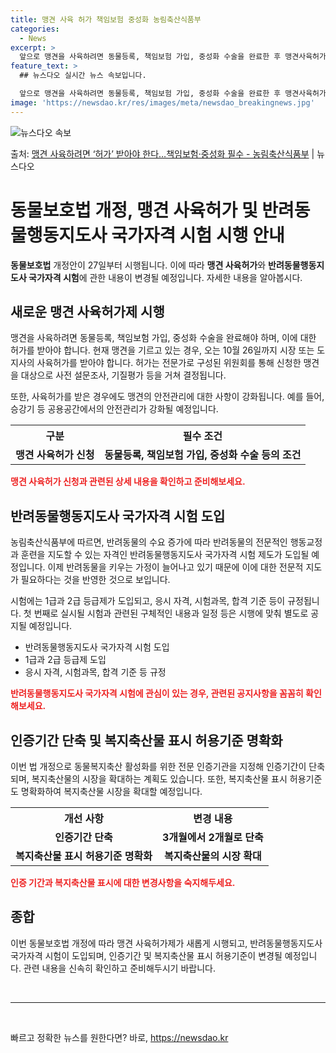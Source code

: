```yaml
---
title: 맹견 사육 허가 책임보험 중성화 농림축산식품부
categories:
  - News
excerpt: >
  앞으로 맹견을 사육하려면 동물등록, 책임보험 가입, 중성화 수술을 완료한 후 맹견사육허가를 신청해야 한다. …
feature_text: >
  ## 뉴스다오 실시간 뉴스 속보입니다.

  앞으로 맹견을 사육하려면 동물등록, 책임보험 가입, 중성화 수술을 완료한 후 맹견사육허가를 신청해야 한다. …
image: 'https://newsdao.kr/res/images/meta/newsdao_breakingnews.jpg'
---
```


![뉴스다오 속보](https://newsdao.kr/res/images/meta/newsdao_breakingnews.jpg)

<p>출처: <a href="https://newsdao.kr/3677" rel="dofollow">맹견 사육하려면 ‘허가’ 받아야 한다…책임보험·중성화 필수 - 농림축산식품부</a> | 뉴스다오</p>

<h1>동물보호법 개정, 맹견 사육허가 및 반려동물행동지도사 국가자격 시험 시행 안내</h1>

<p data-ke-size="size16"><b>동물보호법</b> 개정안이 27일부터 시행됩니다. 이에 따라 <b>맹견 사육허가</b>와 <b>반려동물행동지도사 국가자격 시험</b>에 관한 내용이 변경될 예정입니다. 자세한 내용을 알아봅시다.</p>

<h2 data-ke-size="size26">새로운 맹견 사육허가제 시행</h2>

<p data-ke-size="size16">맹견을 사육하려면 동물등록, 책임보험 가입, 중성화 수술을 완료해야 하며, 이에 대한 허가를 받아야 합니다. 현재 맹견을 기르고 있는 경우, 오는 10월 26일까지 시장 또는 도지사의 사육허가를 받아야 합니다. 허가는 전문가로 구성된 위원회를 통해 신청한 맹견을 대상으로 사전 설문조사, 기질평가 등을 거쳐 결정됩니다.</p>

<p data-ke-size="size16">또한, 사육허가를 받은 경우에도 맹견의 안전관리에 대한 사항이 강화됩니다. 예를 들어, 승강기 등 공용공간에서의 안전관리가 강화될 예정입니다.</p>

<table>
	<tr>
		<th>구분</th>
		<th>필수 조건</th>
	</tr>
	<tr>
		<td style="text-align: center; height: 17px;"><b>맹견 사육허가 신청</b></td>
		<td style="text-align: center; height: 17px;"><b>동물등록, 책임보험 가입, 중성화 수술 등의 조건</b></td>
	</tr>
</table>

<b><span style="color: #ee2323;">맹견 사육허가 신청과 관련된 상세 내용을 확인하고 준비해보세요.</span></b>

<h2 data-ke-size="size26">반려동물행동지도사 국가자격 시험 도입</h2>

<p data-ke-size="size16">농림축산식품부에 따르면, 반려동물의 수요 증가에 따라 반려동물의 전문적인 행동교정과 훈련을 지도할 수 있는 자격인 반려동물행동지도사 국가자격 시험 제도가 도입될 예정입니다. 이제 반려동물을 키우는 가정이 늘어나고 있기 때문에 이에 대한 전문적 지도가 필요하다는 것을 반영한 것으로 보입니다.</p>

<p data-ke-size="size16">시험에는 1급과 2급 등급제가 도입되고, 응시 자격, 시험과목, 합격 기준 등이 규정됩니다. 첫 번째로 실시될 시험과 관련된 구체적인 내용과 일정 등은 시행에 맞춰 별도로 공지될 예정입니다.</p>

<ul>
	<li>반려동물행동지도사 국가자격 시험 도입</li>
	<li>1급과 2급 등급제 도입</li>
	<li>응시 자격, 시험과목, 합격 기준 등 규정</li>
</ul>

<b><span style="color: #ee2323;">반려동물행동지도사 국가자격 시험에 관심이 있는 경우, 관련된 공지사항을 꼼꼼히 확인해보세요.</span></b>

<h2 data-ke-size="size26">인증기간 단축 및 복지축산물 표시 허용기준 명확화</h2>

<p data-ke-size="size16">이번 법 개정으로 동물복지축산 활성화를 위한 전문 인증기관을 지정해 인증기간이 단축되며, 복지축산물의 시장을 확대하는 계획도 있습니다. 또한, 복지축산물 표시 허용기준도 명확화하여 복지축산물 시장을 확대할 예정입니다.</p>

<table>
	<tr>
		<th>개선 사항</th>
		<th>변경 내용</th>
	</tr>
	<tr>
		<td style="text-align: center; height: 17px;"><b>인증기간 단축</b></td>
		<td style="text-align: center; height: 17px;"><b>3개월에서 2개월로 단축</b></td>
	</tr>
	<tr>
		<td style="text-align: center; height: 17px;"><b>복지축산물 표시 허용기준 명확화</b></td>
		<td style="text-align: center; height: 17px;"><b>복지축산물의 시장 확대</b></td>
	</tr>
</table>

<b><span style="color: #ee2323;">인증 기간과 복지축산물 표시에 대한 변경사항을 숙지해두세요.</span></b>

<h2 data-ke-size="size26">종합</h2>

<p data-ke-size="size16">이번 동물보호법 개정에 따라 맹견 사육허가제가 새롭게 시행되고, 반려동물행동지도사 국가자격 시험이 도입되며, 인증기간 및 복지축산물 표시 허용기준이 변경될 예정입니다. 관련 내용을 신속히 확인하고 준비해두시기 바랍니다.</p>

<p data-ke-size="size16">&nbsp;</p>

<hr>

<p data-ke-size="size16">&nbsp;</p>

<p data-ke-size="size16"></p>
 

빠르고 정확한 뉴스를 원한다면? 바로, <a href="https://newsdao.kr" rel="dofollow">https://newsdao.kr</a>


